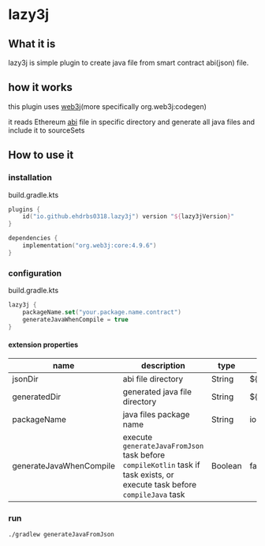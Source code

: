# lazy3j

## What it is

lazy3j is simple plugin to create java file from smart contract abi(json) file.

## how it works

this plugin uses [web3j](https://github.com/web3j/web3j)(more specifically org.web3j:codegen)

it reads Ethereum [abi](https://docs.soliditylang.org/en/latest/abi-spec.html#json) file in specific directory and
generate all java files and
include it to sourceSets

## How to use it

### installation

build.gradle.kts

```kotlin
plugins {
    id("io.github.ehdrbs0318.lazy3j") version "${lazy3jVersion}"
}

dependencies {
    implementation("org.web3j:core:4.9.6")
}
```

### configuration

build.gradle.kts

```kotlin
lazy3j {
    packageName.set("your.package.name.contract")
    generateJavaWhenCompile = true
}
```

#### extension properties

| name                    | description                                                                                                               | type    | default value                                |
|-------------------------|---------------------------------------------------------------------------------------------------------------------------|---------|----------------------------------------------|
| jsonDir                 | abi file directory                                                                                                        | String  | ${projectDir.absolutePath}                   |
| generatedDir            | generated java file directory                                                                                             | String  | ${buildDir.absolutePath}/generated/contracts |
| packageName             | java files package name                                                                                                   | String  | io.github.ehdrbs0318.lazy3j.contracts        |
| generateJavaWhenCompile | execute `generateJavaFromJson` task before `compileKotlin` task if task exists, or execute task before `compileJava` task | Boolean | false                                        |

### run

```bash
./gradlew generateJavaFromJson
```